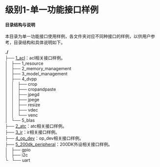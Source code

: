 # 级别1-单一功能接口样例

#### 目录结构与说明

本目录为单一功能接口使用样例，各文件夹对应不同种接口的样例，以供用户参考，目录结构和具体说明如下。

**./**   
├── [1_acl](./1_acl)：acl相关接口样例。   
│   ├── 1_resource   
│   ├── 2_memory_management   
│   ├── 3_model_management   
│   ├── 4_dvpp   
│   │   ├── crop   
│   │   ├── cropandpaste   
│   │   ├── jpegd   
│   │   ├── jpege   
│   │   ├── resize   
│   │   ├── vdec   
│   │   └── venc   
│   └── 5_blas   
├── [2_atc](./2_atc)：atc相关接口样例。   
├── [3_ir](./3_ir)：ir相关接口样例。   
├── [4_op_dev](./4_op_dev)：op_dev相关接口样例。   
├── [5_200dk_peripheral](./5_200dk_peripheral)：200DK外设相关接口样例。   
│   ├── gpio   
│   ├── i2c   
└   └── uart   

